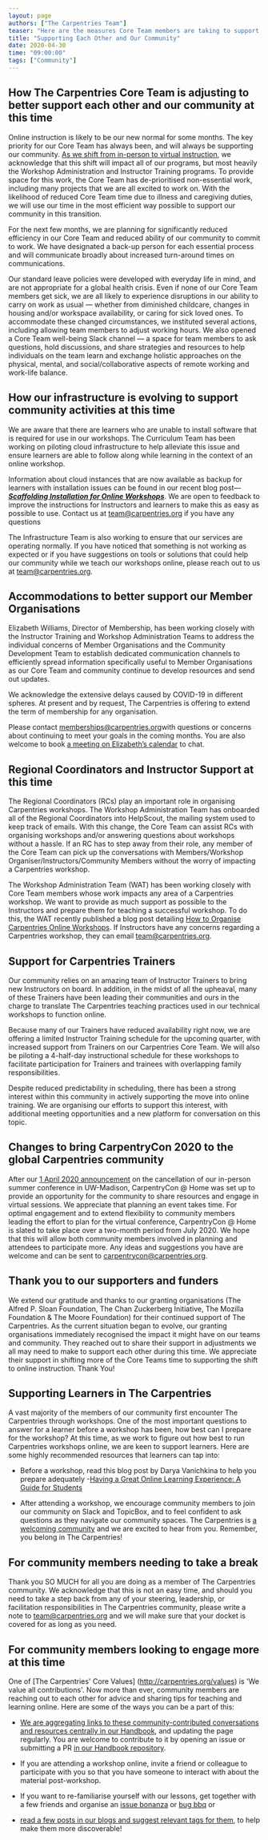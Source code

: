 ```yaml
---
layout: page
authors: ["The Carpentries Team"]
teaser: "Here are the measures Core Team members are taking to support each other and our community during this time"
title: "Supporting Each Other and Our Community"
date: 2020-04-30
time: "09:00:00"
tags: ["Community"]
---
```


## How The Carpentries Core Team is adjusting to better support each other and our community at this time

Online instruction is likely to be our new normal for some months. The key priority for our Core Team has always been, and will always be supporting our community. [As we shift from in-person to virtual instruction](https://carpentries.org/blog/2020/04/instructor-updates-for-online-workshops/), we acknowledge that this shift will impact all of our programs, but most heavily the Workshop Administration and Instructor Training programs. To provide space for this work, the Core Team has de-prioritised non-essential work, including many projects that we are all excited to work on. With the likelihood of reduced Core Team time due to illness and caregiving duties, we will use our time in the most efficient way possible to support our community in this transition.

For the next few months, we are planning for significantly reduced efficiency in our Core Team and reduced ability of our community to commit to work. We have designated a back-up person for each essential process and will communicate broadly about increased turn-around times on communications.

Our standard leave policies were developed with everyday life in mind, and are not appropriate for a global health crisis. Even if none of our Core Team members get sick, we are all likely to experience disruptions in our ability to carry on work as usual — whether from diminished childcare, changes in housing and/or workspace availability, or caring for sick loved ones. To accommodate these changed circumstances, we instituted several actions, including allowing team members to adjust working hours. We also opened a Core Team well-being Slack channel — a space for team members to ask questions, hold discussions, and share strategies and resources to help individuals on the team learn and exchange holistic approaches on the physical, mental, and social/collaborative aspects of remote working and work-life balance.

## How our infrastructure is evolving to support community activities at this time

We are aware that there are learners who are unable to install software that is required for use in our workshops. The Curriculum Team has been working on piloting cloud infrastructure to help alleviate this issue and ensure learners are able to follow along while learning in the context of an online workshop.

Information about cloud instances that are now available as backup for learners with installation issues can be found in our recent blog post—[**_Scaffolding Installation for Online Workshops_**](https://carpentries.org/blog/2020/04/scaffolds/). We are open to feedback to improve the instructions for Instructors and learners to make this as easy as possible to use. Contact us at [team@carpentries.org](mailto:team@carpentries.org) if you have any questions

The Infrastructure Team is also working to ensure that our services are operating normally. If you have noticed that something is not working as expected or if you have suggestions on tools or solutions that could help our community while we teach our workshops online, please reach out to us at [team@carpentries.org](mailto:team@carpentries.org).

## Accommodations to better support our Member Organisations

Elizabeth Williams, Director of Membership, has been working closely with the Instructor Training and Workshop Administration Teams to address the individual concerns of Member Organisations and the Community Development Team to establish dedicated communication channels to efficiently spread information specifically useful to Member Organisations as our Core Team and community continue to develop resources and send out updates.

We acknowledge the extensive delays caused by COVID-19 in different spheres. At present and by request, The Carpentries is offering to extend the term of membership for any organisation.

Please contact [memberships@carpentries.org](mailto:memberships@carpentries.org)with questions or concerns about continuing to meet your goals in the coming months. You are also welcome to book [a meeting on Elizabeth’s calendar](https://calendly.com/ecwilliams8/30min) to chat.   

## Regional Coordinators and Instructor Support at this time

The Regional Coordinators (RCs) play an important role in organising Carpentries workshops. The Workshop Administration Team has onboarded all of the Regional Coordinators into HelpScout, the mailing system used to keep track of emails. With this change, the Core Team can assist RCs with organising workshops and/or answering questions about workshops without a hassle. If an RC has to step away from their role, any member of the Core Team can pick up the conversations with Members/Workshop Organiser/Instructors/Community Members without the worry of impacting a Carpentries workshop.

The Workshop Administration Team (WAT) has been working closely with Core Team members whose work impacts any area of a Carpentries workshop. We want to provide as much support as possible to the Instructors and prepare them for teaching a successful workshop. To do this, the WAT recently published a blog post detailing [How to Organise Carpentries Online Workshops](https://carpentries.org/blog/2020/04/instructor-updates-for-online-workshops/). If Instructors have any concerns regarding a Carpentries workshop, they can email [team@carpentries.org](mailto:team@carpentries.org).

## Support for Carpentries Trainers
Our community relies on an amazing team of Instructor Trainers to bring new Instructors on board. In addition, in the midst of all the upheaval, many of these Trainers have been leading their communities and ours in the charge to translate The Carpentries teaching practices used in our technical workshops to function online.

Because many of our Trainers have reduced availability right now, we are offering a limited Instructor Training schedule for the upcoming quarter, with increased support from Trainers on our Carpentries Core Team. We will also be piloting a 4-half-day instructional schedule for these workshops to facilitate participation for Trainers and trainees with overlapping family responsibilities.

Despite reduced predictability in scheduling, there has been a strong interest within this community in actively supporting the move into online training. We are organising our efforts to support this interest, with additional meeting opportunities and a new platform for conversation on this topic.

## Changes to bring CarpentryCon 2020 to the global Carpentries community

After our [1 April 2020 announcement](https://carpentries.org/blog/2020/04/changes-to-carpentrycon-2020/) on the cancellation of our in-person summer conference in UW-Madison, CarpentryCon @ Home was set up to provide an opportunity for the community to share resources and engage in virtual sessions.  We appreciate that planning an event takes time. For optimal engagement and to extend flexibility to community members leading the effort to plan for the virtual conference, CarpentryCon @ Home is slated to take place over a two-month period from July 2020. We hope that this will allow both community members involved in planning and attendees to participate more. Any ideas and suggestions you have are welcome and can be sent to [carpentrycon@carpentries.org](mailto:carpentrycon@carpentries.org).

## Thank you to our supporters and funders
We extend our gratitude and thanks to our granting organisations (The Alfred P. Sloan Foundation, The Chan Zuckerberg Initiative, The Mozilla Foundation & The Moore Foundation) for their continued support of The Carpentries. As the current situation began to evolve, our granting organisations immediately recognised the impact it might have on our teams and community. They reached out to share their support in adjustments we all may need to make to support each other during this time. We appreciate their support in shifting more of the Core Teams time to supporting the shift to online instruction. Thank You!

## Supporting Learners in The Carpentries

A vast majority of the members of our community first encounter The Carpentries through workshops. One of the most important questions to answer for a learner before a workshop has been, how best can I prepare for the workshop? At this time, as we work to figure out how best to run Carpentries workshops online, we are keen to support learners. Here are some highly recommended resources that learners can tap into:

- Before a workshop, read this blog post by Darya Vanichkina to help you prepare adequately -[Having a Great Online Learning Experience: A Guide for Students](https://carpentries.org/blog/2020/04/great-online-learning-student/)

- After attending a workshop, we encourage community members to join our community on Slack and TopicBox, and to feel confident to ask questions as they navigate our community spaces. The Carpentries is [a welcoming community](http://carpentries.org/values) and we are excited to hear from you. Remember, you belong in The Carpentries!

## For community members needing to take a break

Thank you SO MUCH for all you are doing as a member of The Carpentries community. We acknowledge that this is not an easy time, and should you need to take a step back from any of your steering, leadership, or facilitation responsibilities in The Carpentries community, please write a note to [team@carpentries.org](mailto:team@carpentries.org) and we will make sure that your docket is covered for as long as you need.

## For community members looking to engage more at this time

One of [The Carpentries' Core Values] (http://carpentries.org/values) is 'We value all contributions'. Now more than ever, community members are reaching out to each other for advice and sharing tips for teaching and learning online. Here are some of the ways you can be a part of this:

- [We are aggregating links to these community-contributed conversations and resources centrally in our Handbook](https://docs.carpentries.org/topic_folders/hosts_instructors/index_online.html), and updating the page regularly. You are welcome to contribute to it by opening an issue or submitting a PR [in our Handbook repository](https://github.com/carpentries/docs.carpentries.org).

- If you are attending a workshop online, invite a friend or colleague to participate with you so that you have someone to interact with about the material post-workshop.

- If you want to re-familiarise yourself with our lessons, get together with a few friends and organise an [issue bonanza](https://datacarpentry.org/blog/2017/02/ecology-issue-bonanza) or [bug bbq](https://datacarpentry.org/blog/2017/04/bug-bbq-results) or

- [read a few posts in our blogs and suggest relevant tags for them](https://carpentries.org/blog/2019/10/carpentries-tagathon/#we-need-you), to help make them more discoverable!
